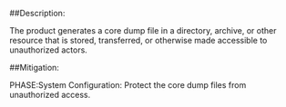 ##Description:

The product generates a core dump file in a directory, archive, or other resource that is stored, transferred, or otherwise made accessible to unauthorized actors.



##Mitigation:


PHASE:System Configuration:
Protect the core dump files from unauthorized access.

